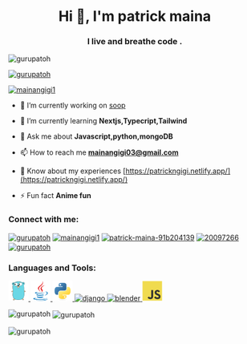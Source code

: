 <h1 align="center">Hi 👋, I'm patrick maina</h1>
<h3 align="center">I live and breathe code .</h3>

<p align="left"> <img src="https://komarev.com/ghpvc/?username=gurupatoh&label=Profile%20views&color=0e75b6&style=flat" alt="gurupatoh" /> </p>

<p align="left"> <a href="https://github.com/ryo-ma/github-profile-trophy"><img src="https://github-profile-trophy.vercel.app/?username=gurupatoh" alt="gurupatoh" /></a> </p>

<p align="left"> <a href="https://twitter.com/mainangigi1" target="blank"><img src="https://img.shields.io/twitter/follow/mainangigi1?logo=twitter&style=for-the-badge" alt="mainangigi1" /></a> </p>

- 🔭 I’m currently working on [soop](soop.co.nz)

- 🌱 I’m currently learning **Nextjs,Typecript,Tailwind**

- 💬 Ask me about **Javascript,python,mongoDB**

- 📫 How to reach me **mainangigi03@gmail.com**

- 📄 Know about my experiences [https://patrickngigi.netlify.app/](https://patrickngigi.netlify.app/)

- ⚡ Fun fact **Anime fun**

<h3 align="left">Connect with me:</h3>
<p align="left">
<a href="https://codepen.io/gurupatoh" target="blank"><img align="center" src="https://raw.githubusercontent.com/rahuldkjain/github-profile-readme-generator/master/src/images/icons/Social/codepen.svg" alt="gurupatoh" height="30" width="40" /></a>
<a href="https://twitter.com/mainangigi1" target="blank"><img align="center" src="https://raw.githubusercontent.com/rahuldkjain/github-profile-readme-generator/master/src/images/icons/Social/twitter.svg" alt="mainangigi1" height="30" width="40" /></a>
<a href="https://linkedin.com/in/patrick-maina-91b204139" target="blank"><img align="center" src="https://raw.githubusercontent.com/rahuldkjain/github-profile-readme-generator/master/src/images/icons/Social/linked-in-alt.svg" alt="patrick-maina-91b204139" height="30" width="40" /></a>
<a href="https://stackoverflow.com/users/20097266" target="blank"><img align="center" src="https://raw.githubusercontent.com/rahuldkjain/github-profile-readme-generator/master/src/images/icons/Social/stack-overflow.svg" alt="20097266" height="30" width="40" /></a>
<a href="https://codesandbox.com/gurupatoh" target="blank"><img align="center" src="https://raw.githubusercontent.com/rahuldkjain/github-profile-readme-generator/master/src/images/icons/Social/codesandbox.svg" alt="gurupatoh" height="30" width="40" /></a>
</p>

<h3 align="left">Languages and Tools:</h3>
<p align="left">  
  <a href="https://go.dev/" target="_blank" rel="noreferrer"> 
    <img src="https://raw.githubusercontent.com/devicons/devicon/master/icons/go/go-original.svg" alt="golang" width="40" height="40"/> 
  </a>  
  <a href="https://www.java.com/" target="_blank" rel="noreferrer"> 
    <img src="https://raw.githubusercontent.com/devicons/devicon/master/icons/java/java-original.svg" alt="java" width="40" height="40"/> 
  </a>  
  <a href="https://www.python.org" target="_blank" rel="noreferrer"> 
    <img src="https://raw.githubusercontent.com/devicons/devicon/master/icons/python/python-original.svg" alt="python" width="40" height="40"/> 
  </a>  
  <a href="https://www.djangoproject.com/" target="_blank" rel="noreferrer"> 
    <img src="https://cdn.worldvectorlogo.com/logos/django.svg" alt="django" width="40" height="40"/> 
  </a>  
  <a href="https://www.blender.org/" target="_blank" rel="noreferrer"> 
    <img src="https://download.blender.org/branding/community/blender_community_badge_white.svg" alt="blender" width="40" height="40"/> 
  </a>  
  <a href="https://developer.mozilla.org/en-US/docs/Web/JavaScript" target="_blank" rel="noreferrer"> 
    <img src="https://raw.githubusercontent.com/devicons/devicon/master/icons/javascript/javascript-original.svg" alt="javascript" width="40" height="40"/> 
  </a>  
</p>


<p><img align="left" src="https://github-readme-stats.vercel.app/api/top-langs?username=gurupatoh&show_icons=true&locale=en&layout=compact" alt="gurupatoh" /></p>

<p>&nbsp;<img align="center" src="https://github-readme-stats.vercel.app/api?username=gurupatoh&show_icons=true&locale=en" alt="gurupatoh" /></p>

<p><img align="center" src="https://github-readme-streak-stats.herokuapp.com/?user=gurupatoh&" alt="gurupatoh" /></p>
